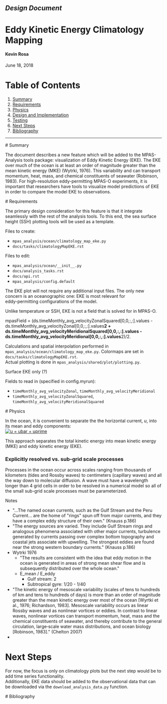 ## *Design Document*
# **Eddy Kinetic Energy Climatology Mapping**

#### Kevin Rosa
June 18, 2018



Table of Contents  
====================
1. [Summary](#summary)  
1. [Requirements](#requirements)  
1. [Physics](#physics)
1. [Design and Implementation](#design)
1. [Testing](#testing)
1. [Next Steps](#next)
1. [Bibliography](#bibliography)

----------------

<a name="summary"/>
# Summary

The document describes a new feature which will be added to the MPAS-Analysis
tools package: visualization of Eddy Kinetic Energy (EKE).
The EKE over much of the ocean is at least an order of magnitude greater than
the mean kinetic energy (MKE) (Wytrki, 1976).
This variability and can transport momentum, heat, mass, and chemical
constituents of seawater (Robinson, 1983).
For high-resolution eddy-permitting MPAS-O experiments, it is important that
researchers have tools to visualize model predictions of EKE in order to
compare the model EKE to observations.

<a name="requirements"/>
# Requirements

The primary design consideration for this feature is that it integrate
seamlessly with the rest of the analysis tools.
To this end, the sea surface height (SSH) plotting tools will be used as a
template.

Files to create:
- `mpas_analysis/ocean/climatology_map_eke.py`
- `docs/tasks/climatologyMapEKE.rst`

Files to edit:
- `mpas_analysis/ocean/__init__.py`
- `docs/analysis_tasks.rst`
- `docs/api.rst`
- `mpas_analysis/config.default`

The EKE plot will not require any additional input files.
The only new concern is an oceanographic one: EKE is most relevant for  
eddy-permitting configurations of the model.  

Unlike temperature or SSH, EKE is not a field that is solved for in MPAS-O.

mpasField = (ds.timeMonthly_avg_velocityZonalSquared[0,0,:,:].values - ds.timeMonthly_avg_velocityZonal[0,0,:,:].values**2 + \
        ds.timeMonthly_avg_velocityMeridionalSquared[0,0,:,:].values - ds.timeMonthly_avg_velocityMeridional[0,0,:,:].values**2)/2.


Calculations and spatial interpolation performed in `mpas_analysis/ocean/climatology_map_eke.py`.
Colormaps are set in `docs/tasks/climatologyMapEKE.rst`.  
Actual plotting is done in `mpas_analysis/shared/plot/plotting.py`.

Surface EKE only (?)

Fields to read in (specified in config.myrun):
- `timeMonthly_avg_velocityZonal`, `timeMonthly_avg_velocityMeridional`
- `timeMonthly_avg_velocityZonalSquared`, `timeMonthly_avg_velocityMeridionalSquared`

<a name="physics"/>
# Physics

In the ocean, it is convenient to separate the the horizontal current, *u*,
into its mean and eddy components:  
<a href="" target="_blank"><img src="https://latex.codecogs.com/gif.latex?u=\bar{u}+u'" title="u = ubar + uprime" /></a>  

This approach separates the total kinetic energy into mean kinetic energy
(MKE) and eddy kinetic energy (EKE).

### Explicitly resolved vs. sub-grid scale processes
Processes in the ocean occur across scales ranging from thousands of kilometers (tides and Rossby waves) to centimeters (capillary waves) and all the way down to molecular diffusion.
A wave must have a wavelength longer than 4 grid cells in order to be resolved in a numerical model so all of the small sub-grid scale processes must be parameterized.

Notes

- "...The named ocean currents, such as the Gulf Stream and the Peru Current... are the home of "rings" spun off from major currents, and they have a complex eddy structure of their own." (Knauss p.186)
- "The energy sources are varied. They include Gulf Stream rings and analogous phenomena associated with other major currents, turbulence generated by currents passing over complex bottom topography and coastal jets associate with upwelling.  The strongest eddies are found near the strong western boundary currents." (Knauss p.186)
- Wytrki 1976
  - "The results are consistent with the idea that eddy motion in the ocean is generated in areas of strong mean shear flow and is subsequently distributed over the whole ocean."
  - E_mean / E_eddy
    - Gulf stream: 2
    - Subtropical gyre: 1/20 - 1/40
- "The kinetic energy of mesoscale variability (scales of tens to hundreds of km and tens to hundreds of days) is more than an order of magnitude greater than the mean kinetic energy over most of the ocean [Wyrtki et al., 1976; Richardson, 1983]. Mesoscale variability occurs as linear Rossby waves and as nonlinear vortices or eddies. In contrast to linear waves, nonlinear vortices can transport momentum, heat, mass and the chemical constituents of seawater, and thereby contribute to the general circulation, large‐scale water mass distributions, and ocean biology [Robinson, 1983]." (Chelton 2007)
-


# Next Steps


For now, the focus is only on climatology plots but the next step would be to add time series functionality.  
Additionally, EKE data should be added to the observational data that can be downloaded via the `download_analysis_data.py` function.


<a name="bibliography"/>
# Bibliography
